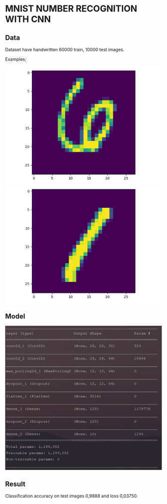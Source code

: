 <h1>MNIST NUMBER RECOGNITION WITH CNN</h1>

<h2>Data</h2>

Dataset have handwritten 60000 train, 10000 test images.

Examples;

<img src="./images/6.png"/><br/>
<img src="./images/1.png"/><br/>

<h2>Model</h2>

<img src="./images/model_summary.PNG"/>

<h2>Result</h2>
Classification accuracy on test images 0,9888 and loss 0,03750.
